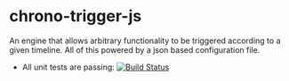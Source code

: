 # chrono-trigger-js
An engine that allows arbitrary functionality to be triggered according to a given timeline.
All of this powered by a json based configuration file.

* All unit tests are passing: [![Build Status](https://travis-ci.com/rolandzwaga/chrono-trigger-js.svg?branch=dev)](https://travis-ci.com/rolandzwaga/chrono-trigger-js)